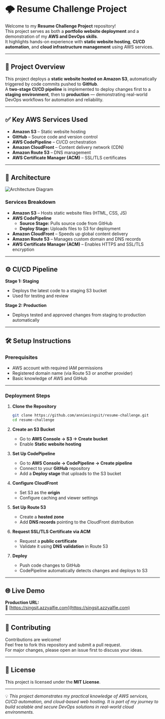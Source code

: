 # 🌩️ Resume Challenge Project  

Welcome to my **Resume Challenge Project** repository!  
This project serves as both a **portfolio website deployment** and a demonstration of my **AWS and DevOps skills**.  
It highlights hands-on experience with **static website hosting**, **CI/CD automation**, and **cloud infrastructure management** using AWS services.  

---

## 🚀 Project Overview  

This project deploys a **static website hosted on Amazon S3**, automatically triggered by code commits pushed to **GitHub**.  
A **two-stage CI/CD pipeline** is implemented to deploy changes first to a **staging environment**, then to **production** — demonstrating real-world DevOps workflows for automation and reliability.  

---

## ✅ Key AWS Services Used  
- **Amazon S3** – Static website hosting  
- **GitHub** – Source code and version control  
- **AWS CodePipeline** – CI/CD orchestration  
- **Amazon CloudFront** – Content delivery network (CDN)  
- **Amazon Route 53** – DNS management  
- **AWS Certificate Manager (ACM)** – SSL/TLS certificates  

---

## 🧱 Architecture  

![Architecture Diagram](portfolio/diagram.png)  

### **Services Breakdown**
- **Amazon S3** – Hosts static website files (HTML, CSS, JS)  
- **AWS CodePipeline**  
  - **Source Stage:** Pulls source code from GitHub  
  - **Deploy Stage:** Uploads files to S3 for deployment  
- **Amazon CloudFront** – Speeds up global content delivery  
- **Amazon Route 53** – Manages custom domain and DNS records  
- **AWS Certificate Manager (ACM)** – Enables HTTPS and SSL/TLS encryption  

---

## ⚙️ CI/CD Pipeline  

**Stage 1: Staging**  
- Deploys the latest code to a staging S3 bucket  
- Used for testing and review  

**Stage 2: Production**  
- Deploys tested and approved changes from staging to production automatically  

---

## 🛠️ Setup Instructions  

### **Prerequisites**
- AWS account with required IAM permissions  
- Registered domain name (via Route 53 or another provider)  
- Basic knowledge of AWS and GitHub  

---

### **Deployment Steps**

1. **Clone the Repository**
   ```bash
   git clone https://github.com/anniesingsit/resume-challenge.git
   cd resume-challenge
   ```

2. **Create an S3 Bucket**
   - Go to **AWS Console → S3 → Create bucket**  
   - Enable **Static website hosting**  

3. **Set Up CodePipeline**
   - Go to **AWS Console → CodePipeline → Create pipeline**  
   - Connect to your **GitHub** repository  
   - Add a **Deploy stage** that uploads to the S3 bucket  

4. **Configure CloudFront**
   - Set S3 as the **origin**  
   - Configure caching and viewer settings  

5. **Set Up Route 53**
   - Create a **hosted zone**  
   - Add **DNS records** pointing to the CloudFront distribution  

6. **Request SSL/TLS Certificate via ACM**
   - Request a **public certificate**  
   - Validate it using **DNS validation** in Route 53  

7. **Deploy**
   - Push code changes to GitHub  
   - CodePipeline automatically detects changes and deploys to S3  

---

## 🌐 Live Demo  
**Production URL:**  
🔗 [https://singsit.azzyalfie.com](https://singsit.azzyalfie.com)  

---

## 🤝 Contributing  
Contributions are welcome!  
Feel free to fork this repository and submit a pull request.  
For major changes, please open an issue first to discuss your ideas.  

---

## 📄 License  
This project is licensed under the **MIT License**.  

---

💡 *This project demonstrates my practical knowledge of AWS services, CI/CD automation, and cloud-based web hosting. It is part of my journey to build scalable and secure DevOps solutions in real-world cloud environments.*  
